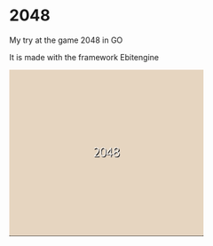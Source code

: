 # 2048
My try at the game 2048 in GO

It is made with the framework Ebitengine

<img src="2048.gif" width="350" height="300" />
